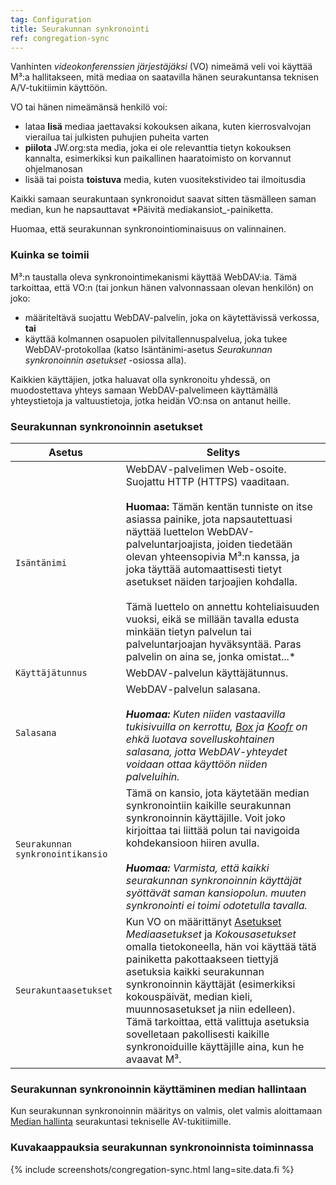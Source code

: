 ```yaml
---
tag: Configuration
title: Seurakunnan synkronointi
ref: congregation-sync
---
```


Vanhinten *videokonferenssien järjestäjäksi* (VO) nimeämä veli voi käyttää M³:a hallitakseen, mitä mediaa on saatavilla hänen seurakuntansa teknisen A/V-tukitiimin käyttöön.

VO tai hänen nimeämänsä henkilö voi:

- lataa **lisä** mediaa jaettavaksi kokouksen aikana, kuten kierrosvalvojan vierailua tai julkisten puhujien puheita varten
- **piilota** JW.org:sta media, joka ei ole relevanttia tietyn kokouksen kannalta, esimerkiksi kun paikallinen haaratoimisto on korvannut ohjelmanosan
- lisää tai poista **toistuva** media, kuten vuositekstivideo tai ilmoitusdia

Kaikki samaan seurakuntaan synkronoidut saavat sitten täsmälleen saman median, kun he napsauttavat *Päivitä mediakansiot_-painiketta.

Huomaa, että seurakunnan synkronointiominaisuus on valinnainen.

### Kuinka se toimii

M³:n taustalla oleva synkronointimekanismi käyttää WebDAV:ia. Tämä tarkoittaa, että VO:n (tai jonkun hänen valvonnassaan olevan henkilön) on joko:

- määriteltävä suojattu WebDAV-palvelin, joka on käytettävissä verkossa, **tai**
- käyttää kolmannen osapuolen pilvitallennuspalvelua, joka tukee WebDAV-protokollaa (katso Isäntänimi-asetus *Seurakunnan synkronoinnin asetukset* -osiossa alla).

Kaikkien käyttäjien, jotka haluavat olla synkronoitu yhdessä, on muodostettava yhteys samaan WebDAV-palvelimeen käyttämällä yhteystietoja ja valtuustietoja, jotka heidän VO:nsa on antanut heille.

### Seurakunnan synkronoinnin asetukset

| Asetus | Selitys |
| ------- | ----------- |
| `Isäntänimi` | WebDAV-palvelimen Web-osoite. Suojattu HTTP (HTTPS) vaaditaan. <br><br> **Huomaa:** Tämän kentän tunniste on itse asiassa painike, jota napsautettuasi näyttää luettelon WebDAV-palveluntarjoajista, joiden tiedetään olevan yhteensopivia M³:n kanssa, ja joka täyttää automaattisesti tietyt asetukset näiden tarjoajien kohdalla. <br><br> Tämä luettelo on annettu kohteliaisuuden vuoksi, eikä se millään tavalla edusta minkään tietyn palvelun tai palveluntarjoajan hyväksyntää. Paras palvelin on aina se, jonka omistat...* |
| `Käyttäjätunnus` | WebDAV-palvelun käyttäjätunnus. |
| `Salasana` |WebDAV-palvelun salasana. <br><br> ***Huomaa:** Kuten niiden vastaavilla tukisivuilla on kerrottu, [Box](https://support.box.com/hc/en-us/articles/360043696414-WebDAV-with-Box) ja [Koofr](https://koofr.eu/help/koofr_with_webdav/how-do-i-connect-a-service-to-koofr-through-webdav/) on ehkä luotava sovelluskohtainen salasana, jotta WebDAV-yhteydet voidaan ottaa käyttöön niiden palveluihin.* |
| `Seurakunnan synkronointikansio` | Tämä on kansio, jota käytetään median synkronointiin kaikille seurakunnan synkronoinnin käyttäjille. Voit joko kirjoittaa tai liittää polun tai navigoida kohdekansioon hiiren avulla. <br><br> ***Huomaa:** Varmista, että kaikki seurakunnan synkronoinnin käyttäjät syöttävät saman kansiopolun. muuten synkronointi ei toimi odotetulla tavalla.* |
| `Seurakuntaasetukset` | Kun VO on määrittänyt [Asetukset]({{page.lang}}/#configuration) *Mediaasetukset* ja *Kokousasetukset* omalla tietokoneella, hän voi käyttää tätä painiketta pakottaakseen tiettyjä asetuksia kaikki seurakunnan synkronoinnin käyttäjät (esimerkiksi kokouspäivät, median kieli, muunnosasetukset ja niin edelleen). Tämä tarkoittaa, että valittuja asetuksia sovelletaan pakollisesti kaikille synkronoiduille käyttäjille aina, kun he avaavat M³. |

### Seurakunnan synkronoinnin käyttäminen median hallintaan

Kun seurakunnan synkronoinnin määritys on valmis, olet valmis aloittamaan [Median hallinta]({{page.lang}}/#manage-media) seurakuntasi tekniselle AV-tukitiimille.

### Kuvakaappauksia seurakunnan synkronoinnista toiminnassa

{% include screenshots/congregation-sync.html lang=site.data.fi %}
